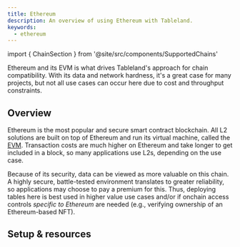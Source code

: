```yaml
---
title: Ethereum
description: An overview of using Ethereum with Tableland.
keywords:
  - ethereum
---
```


import { ChainSection } from '@site/src/components/SupportedChains'

Ethereum and its EVM is what drives Tableland's approach for chain compatibility. With its data and network hardness, it's a great case for many projects, but not all use cases can occur here due to cost and throughput constraints.

## Overview

Ethereum is the most popular and secure smart contract blockchain. All L2 solutions are built on top of Ethereum and run its virtual machine, called the [EVM](https://ethereum.org/en/developers/docs/evm/#top). Transaction costs are much higher on Ethereum and take longer to get included in a block, so many applications use L2s, depending on the use case.

Because of its security, data can be viewed as more valuable on this chain. A highly secure, battle-tested environment translates to greater reliability, so applications may choose to pay a premium for this. Thus, deploying tables here is best used in higher value use cases and/or if onchain access controls _specific to Ethereum_ are needed (e.g., verifying ownership of an Ethereum-based NFT).

## Setup & resources

<ChainSection chainId='11155111' />
<ChainSection chainId='1' />
